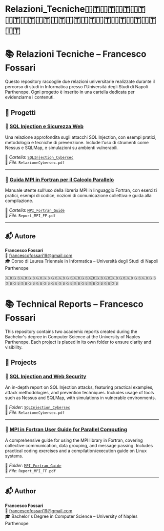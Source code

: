 # Relazioni_Tecniche🇮🇹🇮🇹🇮🇹🇮🇹🇮🇹🇮🇹🇮🇹🇮🇹🇮🇹🇮🇹🇮🇹🇮🇹🇮🇹🇮🇹🇮🇹

# 📚 Relazioni Tecniche – Francesco Fossari

Questo repository raccoglie due relazioni universitarie realizzate durante il percorso di studi in Informatica presso l'Università degli Studi di Napoli Parthenope. Ogni progetto è inserito in una cartella dedicata per evidenziarne i contenuti.

## 📌 Progetti

### 🔐 [SQL Injection e Sicurezza Web](./SQLInjection_Cybersec/RelazioneCybersec.pdf)
Una relazione approfondita sugli attacchi SQL Injection, con esempi pratici, metodologia e tecniche di prevenzione. Include l'uso di strumenti come Nessus e SQLMap, e simulazioni su ambienti vulnerabili.

📁 _Cartella_: [`SQLInjection_Cybersec`](./SQLInjection_Cybersec)  
📄 _File_: `RelazioneCybersec.pdf`

---

### 🧮 [Guida MPI in Fortran per il Calcolo Parallelo](./MPI_Fortran_Guide/Report_MPI_FF.pdf)
Manuale utente sull’uso della libreria MPI in linguaggio Fortran, con esercizi pratici, esempi di codice, nozioni di comunicazione collettiva e guida alla compilazione.

📁 _Cartella_: [`MPI_Fortran_Guide`](./MPI_Fortran_Guide)  
📄 _File_: `Report_MPI_FF.pdf`

---

## 📬 Autore

**Francesco Fossari**  
📧 francescofossari19@gmail.com  
🎓 Corso di Laurea Triennale in Informatica – Università degli Studi di Napoli Parthenope


🇬🇧🇬🇧🇬🇧🇬🇧🇬🇧🇬🇧🇬🇧🇬🇧🇬🇧🇬🇧🇬🇧🇬🇧🇬🇧🇬🇧🇬🇧🇬🇧🇬🇧🇬🇧🇬🇧🇬🇧🇬🇧🇬🇧🇬🇧🇬🇧🇬🇧🇬🇧🇬🇧🇬🇧🇬🇧🇬🇧🇬🇧🇬🇧🇬🇧🇬🇧🇬🇧

# 📚 Technical Reports – Francesco Fossari

This repository contains two academic reports created during the Bachelor's degree in Computer Science at the University of Naples Parthenope. Each project is placed in its own folder to ensure clarity and visibility.

## 📌 Projects

### 🔐 [SQL Injection and Web Security](./SQLInjection_Cybersec/RelazioneCybersec.pdf)
An in-depth report on SQL Injection attacks, featuring practical examples, attack methodologies, and prevention techniques. Includes usage of tools such as Nessus and SQLMap, with simulations in vulnerable environments.

📁 _Folder_: [`SQLInjection_Cybersec`](./SQLInjection_Cybersec)  
📄 _File_: `RelazioneCybersec.pdf`

---

### 🧮 [MPI in Fortran User Guide for Parallel Computing](./MPI_Fortran_Guide/Report_MPI_FF.pdf)
A comprehensive guide for using the MPI library in Fortran, covering collective communication, data grouping, and message passing. Includes practical coding exercises and a compilation/execution guide on Linux systems.

📁 _Folder_: [`MPI_Fortran_Guide`](./MPI_Fortran_Guide)  
📄 _File_: `Report_MPI_FF.pdf`

---

## 📬 Author

**Francesco Fossari**  
📧 francescofossari19@gmail.com   
🎓 Bachelor's Degree in Computer Science – University of Naples Parthenope





